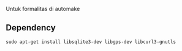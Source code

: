 Untuk formalitas di automake

## Dependency

```
sudo apt-get install libsqlite3-dev libgps-dev libcurl3-gnutls
```